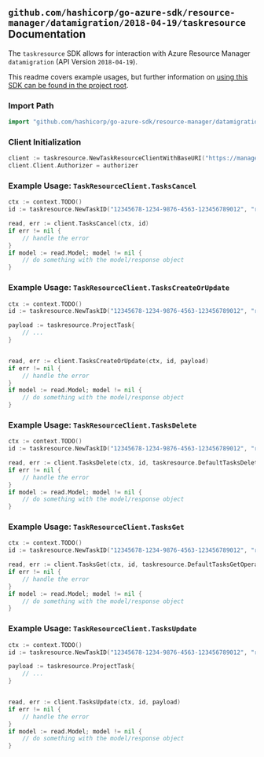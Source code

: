 
## `github.com/hashicorp/go-azure-sdk/resource-manager/datamigration/2018-04-19/taskresource` Documentation

The `taskresource` SDK allows for interaction with Azure Resource Manager `datamigration` (API Version `2018-04-19`).

This readme covers example usages, but further information on [using this SDK can be found in the project root](https://github.com/hashicorp/go-azure-sdk/tree/main/docs).

### Import Path

```go
import "github.com/hashicorp/go-azure-sdk/resource-manager/datamigration/2018-04-19/taskresource"
```


### Client Initialization

```go
client := taskresource.NewTaskResourceClientWithBaseURI("https://management.azure.com")
client.Client.Authorizer = authorizer
```


### Example Usage: `TaskResourceClient.TasksCancel`

```go
ctx := context.TODO()
id := taskresource.NewTaskID("12345678-1234-9876-4563-123456789012", "resourceGroupValue", "serviceValue", "projectValue", "taskValue")

read, err := client.TasksCancel(ctx, id)
if err != nil {
	// handle the error
}
if model := read.Model; model != nil {
	// do something with the model/response object
}
```


### Example Usage: `TaskResourceClient.TasksCreateOrUpdate`

```go
ctx := context.TODO()
id := taskresource.NewTaskID("12345678-1234-9876-4563-123456789012", "resourceGroupValue", "serviceValue", "projectValue", "taskValue")

payload := taskresource.ProjectTask{
	// ...
}


read, err := client.TasksCreateOrUpdate(ctx, id, payload)
if err != nil {
	// handle the error
}
if model := read.Model; model != nil {
	// do something with the model/response object
}
```


### Example Usage: `TaskResourceClient.TasksDelete`

```go
ctx := context.TODO()
id := taskresource.NewTaskID("12345678-1234-9876-4563-123456789012", "resourceGroupValue", "serviceValue", "projectValue", "taskValue")

read, err := client.TasksDelete(ctx, id, taskresource.DefaultTasksDeleteOperationOptions())
if err != nil {
	// handle the error
}
if model := read.Model; model != nil {
	// do something with the model/response object
}
```


### Example Usage: `TaskResourceClient.TasksGet`

```go
ctx := context.TODO()
id := taskresource.NewTaskID("12345678-1234-9876-4563-123456789012", "resourceGroupValue", "serviceValue", "projectValue", "taskValue")

read, err := client.TasksGet(ctx, id, taskresource.DefaultTasksGetOperationOptions())
if err != nil {
	// handle the error
}
if model := read.Model; model != nil {
	// do something with the model/response object
}
```


### Example Usage: `TaskResourceClient.TasksUpdate`

```go
ctx := context.TODO()
id := taskresource.NewTaskID("12345678-1234-9876-4563-123456789012", "resourceGroupValue", "serviceValue", "projectValue", "taskValue")

payload := taskresource.ProjectTask{
	// ...
}


read, err := client.TasksUpdate(ctx, id, payload)
if err != nil {
	// handle the error
}
if model := read.Model; model != nil {
	// do something with the model/response object
}
```
